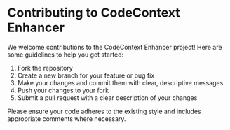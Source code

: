 # Contributing to CodeContext Enhancer

We welcome contributions to the CodeContext Enhancer project! Here are some guidelines to help you get started:

1.  Fork the repository
2.  Create a new branch for your feature or bug fix
3.  Make your changes and commit them with clear, descriptive messages
4.  Push your changes to your fork
5.  Submit a pull request with a clear description of your changes

Please ensure your code adheres to the existing style and includes appropriate comments where necessary.
